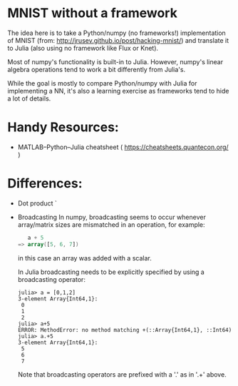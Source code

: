 # MNIST without a framework

The idea here is to take a Python/numpy (no frameworks!)
implementation of MNIST (from: http://jrusev.github.io/post/hacking-mnist/)
and translate it to Julia (also using no framework like Flux or Knet).

Most of numpy's functionality is built-in to Julia. However, numpy's 
linear algebra operations tend to work a bit differently from Julia's.

While the goal is mostly to compare Python/numpy with Julia for implementing
a NN, it's also a learning exercise as frameworks tend to hide a lot of 
details.


# Handy Resources:

*   MATLAB–Python–Julia cheatsheet ( https://cheatsheets.quantecon.org/ )

# Differences:

* Dot product
`
* Broadcasting
   In numpy, broadcasting seems to occur whenever array/matrix sizes are mismatched in an operation, for example:

   ```a = np.array([0,1,2])
      a + 5
   => array([5, 6, 7])
   ```

   in this case an array was added with a scalar.


   In Julia broadcasting needs to be explicitly specified by using a broadcasting operator:

   ```
   julia> a = [0,1,2]
   3-element Array{Int64,1}:
    0
    1
    2
   julia> a+5
   ERROR: MethodError: no method matching +(::Array{Int64,1}, ::Int64)
   julia> a.+5
   3-element Array{Int64,1}:
    5
    6
    7
   ```

   Note that broadcasting operators are prefixed with a '.' as in '.+' above.


   

